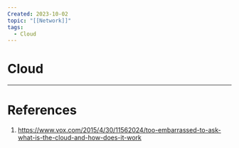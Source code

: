 ```yaml
---
Created: 2023-10-02
topic: "[[Network]]"
tags:
  - Cloud
---
```

# Cloud


---
# References
1. https://www.vox.com/2015/4/30/11562024/too-embarrassed-to-ask-what-is-the-cloud-and-how-does-it-work